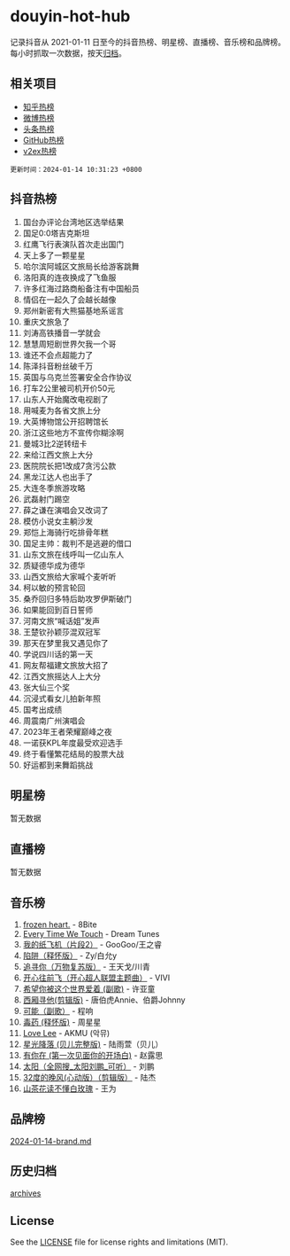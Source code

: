 # douyin-hot-hub

记录抖音从 2021-01-11 日至今的抖音热榜、明星榜、直播榜、音乐榜和品牌榜。每小时抓取一次数据，按天[归档](archives)。

## 相关项目

- [知乎热榜](https://github.com/lonnyzhang423/zhihu-hot-hub)
- [微博热榜](https://github.com/lonnyzhang423/weibo-hot-hub)
- [头条热榜](https://github.com/lonnyzhang423/toutiao-hot-hub)
- [GitHub热榜](https://github.com/lonnyzhang423/github-hot-hub)
- [v2ex热榜](https://github.com/lonnyzhang423/v2ex-hot-hub)


`更新时间：2024-01-14 10:31:23 +0800`

## 抖音热榜

1. 国台办评论台湾地区选举结果
1. 国足0:0塔吉克斯坦
1. 红鹰飞行表演队首次走出国门
1. 天上多了一颗星星
1. 哈尔滨阿城区文旅局长给游客跳舞
1. 洛阳真的连夜换成了飞鱼服
1. 许多红海过路商船备注有中国船员
1. 情侣在一起久了会越长越像
1. 郑州新密有大熊猫基地系谣言
1. 重庆文旅急了
1. 刘涛高铁播音一学就会
1. 慧慧周短剧世界欠我一个哥
1. 谁还不会点超能力了
1. 陈泽抖音粉丝破千万
1. 英国与乌克兰签署安全合作协议
1. 打车2公里被司机开价50元
1. 山东人开始魔改电视剧了
1. 用喊麦为各省文旅上分
1. 大英博物馆公开招聘馆长
1. 浙江这些地方不宣传你糊涂啊
1. 曼城3比2逆转纽卡
1. 来给江西文旅上大分
1. 医院院长把1改成7贪污公款
1. 黑龙江达人也出手了
1. 大连冬季旅游攻略
1. 武磊射门踢空
1. 薛之谦在演唱会又改词了
1. 模仿小说女主躺沙发
1. 郑恺上海骑行吃排骨年糕
1. 国足主帅：裁判不是逃避的借口
1. 山东文旅在线呼叫一亿山东人
1. 质疑德华成为德华
1. 山西文旅给大家喊个麦听听
1. 柯以敏的预言轮回
1. 桑乔回归多特后助攻罗伊斯破门
1. 如果能回到百日誓师
1. 河南文旅“喊话姐”发声
1. 王楚钦孙颖莎混双冠军
1. 那天在梦里我又遇见你了
1. 学说四川话的第一天
1. 网友帮福建文旅放大招了
1. 江西文旅摇达人上大分
1. 张大仙三个奖
1. 沉浸式看女儿拍新年照
1. 国考出成绩
1. 周震南广州演唱会
1. 2023年王者荣耀巅峰之夜
1. 一诺获KPL年度最受欢迎选手
1. 终于看懂繁花结局的股票大战
1. 好运都到来舞蹈挑战

## 明星榜

暂无数据

## 直播榜

暂无数据

## 音乐榜

1. [frozen heart.](https://sf3-cdn-tos.douyinstatic.com/obj/tos-cn-ve-2774/oIIWJfyjIACZA9zQMtnJ6hQQhFC4vhCupoRBsO) - 8Bite
1. [Every Time We Touch](https://sf86-cdn-tos.douyinstatic.com/obj/tos-cn-ve-2774/ogN6lUKQeBBfEVhIOMikG1CcJjugxk1tztZyhP) - Dream Tunes
1. [我的纸飞机（片段2）](https://sf86-cdn-tos.douyinstatic.com/obj/tos-cn-ve-2774/oM2ZrKcg2CD5AeRB2gkeXOFB1IxAGJdZPazYHf) - GooGoo/王之睿
1. [陷阱（释怀版）](https://sf86-cdn-tos.douyinstatic.com/obj/tos-cn-ve-2774/oE8C21LeZrzKLDFfQYgMzx4GAIHageG5IzayY7) - Zy/白允y
1. [追寻你（万物复苏版）](https://sf6-cdn-tos.douyinstatic.com/obj/tos-cn-ve-2774/oYeAZJsbjIDit9APmBg8u6uDUQnHmoCf3gbo74) - 王天戈/川青
1. [开心往前飞（开心超人联盟主题曲）](https://sf86-cdn-tos.douyinstatic.com/obj/tos-cn-ve-2774/9d8fb7c82cf1421fb93a9fe925275e0a) - VIVI
1. [希望你被这个世界爱着 (副歌)](https://sf86-cdn-tos.douyinstatic.com/obj/tos-cn-ve-2774/oUHCmWQfZlE3QQBKBeD8rCFLpJzPgCpImhsxMt) - 许亚童
1. [西厢寻他(剪辑版)](https://sf3-cdn-tos.douyinstatic.com/obj/tos-cn-ve-2774/oUsAVfAQKlRNxEv5qxvIB8o5qmIWUcXbzJKJhw) - 唐伯虎Annie、伯爵Johnny
1. [可能（副歌）](https://sf86-cdn-tos.douyinstatic.com/obj/tos-cn-ve-2774/cde1731888894259b333569393c2fb51) - 程响
1. [毒药 (释怀版)](https://sf86-cdn-tos.douyinstatic.com/obj/tos-cn-ve-2774/oYILMEAzspdZBIzy4frJNB8ZHPHWAhiwowd4Ad) - 周星星
1. [Love Lee](https://sf86-cdn-tos.douyinstatic.com/obj/tos-cn-ve-2774/o05GbkJGbCBTdDnMtB0fwOYgkeZp23vrWQDQBS) - AKMU (악뮤)
1. [星光降落 (贝儿完整版)](https://sf86-cdn-tos.douyinstatic.com/obj/tos-cn-ve-2774/okwB9hAwyAtsFFkFBzAX1hOOfQuIoMNs0W2Mwr) - 陆雨萱（贝儿）
1. [有你在 (第一次见面你的开场白)](https://sf6-cdn-tos.douyinstatic.com/obj/tos-cn-ve-2774/oAthrQ3ClJBfI57uBoFEgNDYtNCZ0TSYQQfxQ0) - 赵露思
1. [太阳（全网搜_太阳刘鹏_可听）](https://sf86-cdn-tos.douyinstatic.com/obj/tos-cn-ve-2774/ogWbyIQnlBFImVbeDocRdCIYtBHlbJXgfZMvgz) - 刘鹏
1. [32度的晚风(心动版）（剪辑版）](https://sf86-cdn-tos.douyinstatic.com/obj/tos-cn-ve-2774/owNyabsyWdzUulxhoJfK8IBXgp0UMQAHpvGh2B) - 陆杰
1. [山茶花读不懂白玫瑰](https://sf86-cdn-tos.douyinstatic.com/obj/tos-cn-ve-2774/osfn8B7DktrRHEPJgPCfDbw7QDQEkwC16BxZg9) - 王为

## 品牌榜

[2024-01-14-brand.md](archives/2024-01-14-brand.md)

## 历史归档

[archives](archives)

## License

See the [LICENSE](LICENSE) file for license rights and limitations (MIT).
